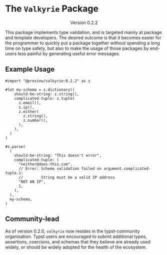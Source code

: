 # The `Valkyrie` Package
<div align="center">Version 0.2.2</div>

This package implements type validation, and is targeted mainly at package and template developers. The desired outcome is that it becomes easier for the programmer to quickly put a package together without spending a long time on type safety, but also to make the usage of those packages by end-users less painful by generating useful error messages.

## Example Usage
```typ
#import "@preview/valkyrie:0.2.2" as z

#let my-schema = z.dictionary((
    should-be-string: z.string(),
    complicated-tuple: z.tuple(
      z.email(),
      z.ip(),
      z.either(
        z.string(),
        z.number(),
      ),
    ),
  )
)

#z.parse(
  (
    should-be-string: "This doesn't error",
    complicated-tuple: (
      "neither@does-this.com",
      // Error: Schema validation failed on argument.complicated-tuple.1: 
      //        String must be a valid IP address
      "NOT AN IP",
      1,
    ),
  ),
  my-schema,
)
```

## Community-lead

As of version 0.2.0, `valkyrie` now resides in the typst-community organisation. Typst users are encouraged to submit additional types, assertions, coercions, and schemas that they believe are already used widely, or should be widely adopted for the health of the ecosystem.